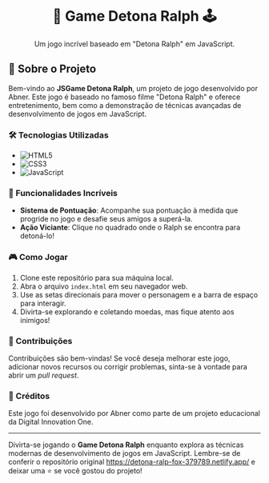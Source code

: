 <div align="center">
  <h1>🚀 Game Detona Ralph 🕹️</h1>
  <p>Um jogo incrível baseado em "Detona Ralph" em JavaScript.</p>
  <link src="https://detona-ralp-fox-379789.netlify.app/">
</div>

## 📖 Sobre o Projeto

Bem-vindo ao **JSGame Detona Ralph**, um projeto de jogo desenvolvido por Abner. Este jogo é baseado no famoso filme "Detona Ralph" e oferece entretenimento, bem como a demonstração de técnicas avançadas de desenvolvimento de jogos em JavaScript.

### 🛠️ Tecnologias Utilizadas

- ![HTML5](https://img.shields.io/badge/HTML5-%23E34F26)
- ![CSS3](https://img.shields.io/badge/CSS3-%231572B6)
- ![JavaScript](https://img.shields.io/badge/JavaScript-%23F7DF1E)

### 🚀 Funcionalidades Incríveis

- **Sistema de Pontuação**: Acompanhe sua pontuação à medida que progride no jogo e desafie seus amigos a superá-la.
- **Ação Viciante**: Clique no quadrado onde o Ralph se encontra para detoná-lo!

### 🎮 Como Jogar

1. Clone este repositório para sua máquina local.
2. Abra o arquivo `index.html` em seu navegador web.
3. Use as setas direcionais para mover o personagem e a barra de espaço para interagir.
4. Divirta-se explorando e coletando moedas, mas fique atento aos inimigos!

### 🤝 Contribuições

Contribuições são bem-vindas! Se você deseja melhorar este jogo, adicionar novos recursos ou corrigir problemas, sinta-se à vontade para abrir um _pull request_.

### 🙌 Créditos

Este jogo foi desenvolvido por Abner como parte de um projeto educacional da Digital Innovation One.

---

Divirta-se jogando o **Game Detona Ralph** enquanto explora as técnicas modernas de desenvolvimento de jogos em JavaScript. Lembre-se de conferir o repositório original https://detona-ralp-fox-379789.netlify.app/ e deixar uma ⭐️ se você gostou do projeto!
